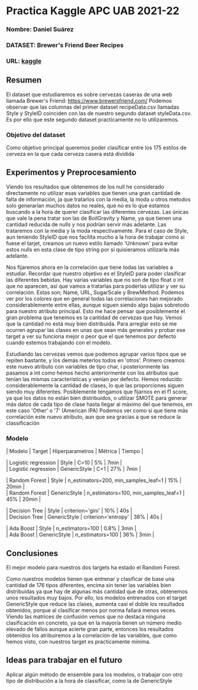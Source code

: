 # Practica Kaggle APC UAB 2021-22
### Nombre: Daniel Suárez
### DATASET: Brewer's Friend Beer Recipes
### URL: [kaggle](https://www.kaggle.com/jtrofe/beer-recipes)

## Resumen
El dataset que estudiaremos es sobre cervezas caseras de una web llamada Brewer's Friend: https://www.brewersfriend.com/
Podemos observar que las columnas del primer dataset recipeData.csv llamadas Style y StyleID coinciden con las de nuestro segundo dataset styleData.csv. Es por ello que este segundo dataset practicamente no lo utilizaremos.  

### Objetivo del dataset
Como objetivo principal queremos poder clasificar entre los 175 estilos de cerveza en la que cada cerveza casera está dividida

## Experimentos y Preprocesamiento
Viendo los resultados que obtenemos de los null he considerado directamente no utilizar esas variables que tienen una gran cantidad de falta de información, ja que tratarlos con la media, la moda u otros metodos solo generarían muchos datos no reales, que no es lo que estamos buscando a la hora de querer clasificar las diferentes cervezas.
Las únicas que vale la pena tratar son las de BoilGravity y Name, ya que tienen una cantidad reducida de nulls y nos podrían servir más adelante. Las trataremos con la media y la moda respectivamente.
Para el caso de Style, aun teniendo StyleID que nos facilita mucho a la hora de trabajar como si fuese el tarjet, creamos un nuevo estilo llamado 'Unknown' para evitar estos nulls en esta clase de tipo string por si quisieramos utilizarla más adelante.

Nos fijaremos ahora en la correlación que tiene todas las variables a estudiar. Recordar que nuestro objetivo es el StyleID para poder clasificar las diferentes bebidas.
Hay varias variables que no son de tipo float o int que no aparecen, así que vamos a tratarlas para poderlas utilizar y ver su correlación. Estas son; Name, URL, SugarScale y BrewMethod.
Podemos ver por los colores que en general todas las correlaciones han mejorado considerablemente entre ellas, aunque siguen siendo algo bajas sobretodo para nuestro atributo principal.
Esto me hace pensar que posiblemente el gran problema que tenemos es la cantidad de cervezas que hay.
Vemos que la cantidad no está muy bien distribuida. Para arreglar esto se me ocurren agrupar las clases en unas que sean más generales y probar ese target a ver su funciona mejor o peor que el que tenemos por defecto cuando estemos trabajando con el modelo.

Estudiando las cervezas vemos que podemos agrupar varios tipos que se repiten bastante, y los demás meterlos todos en 'otros'.
Primero creamos este nuevo atributo con variables de tipo char, i posteriormente las pasamos a int como hemos hecho anteriormente con los atributos que tenían las mismas características y venían por defecto.
Hemos reducido considerablemente la cantidad de clases, lo que las proporciones siguen siendo muy diferentes. Posiblemente tengamos que fijarnos en el f1 score, ya que los datos no están bien distribuidos, o utilizar SMOTE para generar más datos de cada tipo de clase hasta llegar al màximo del que tenemos, en este caso 'Other' o '7' (American IPA)
Podemos ver como sí que tiene más correlación este nuevo atributo, aun que sea gracias a que se reduce la classificación

### Modelo
| Modelo | Target | Hiperparametros | Métrica | Tiempo |  
  
| Logistic regression | Style | C=10 | 5% | 7min |  
| Logistic regression | GenericStyle | C=1 | 27% | 7min |  
  
| Random Forest | Style | n_estimators=200, min_samples_leaf=1 | 15% | 20min |  
| Random Forest | GenericStyle | n_estimators=100, min_samples_leaf=1 | 45% | 20min |  
  
| Decision Tree | Style | criterion='gini' | 10% | 40s |  
| Decision Tree | GenericStyle | criterion='entropy' | 38% | 40s |  
  
| Ada Boost | Style | n_estimators=100 | 0.8% | 3min |  
| Ada Boost | GenericStyle | n_estimators=100 | 36% | 3min |  
  

## Conclusiones
El mejor modelo para nuestros dos targets ha estado el Random Forest.

Como nuestros modelos tienen que entrenar y clasificar de base una cantidad de 176 tipos diferentes, encima sin tener las variables bien distribuidas ya que hay de algunas más cantidad que de otras, obtenemos unos resultados muy bajos. 
Por ello, los modelos entrenados con el target GenericStyle que reduce las clases, aumenta casi el doble los resultados obtenidos, porque al clasificar menos por norma fallará menos veces.  
Viendo las matrices de confusión vemos que no destaca ninguna clasificación en concreto, ya que en la mayoría tienen un número medio elevado de fallos aunque acierte gran parte, entonces los resultados obtenidos los atribuiremos a la correlación de las variables, que como hemos visto, con nuestros target es practicamente mínima.

## Ideas para trabajar en el futuro
Aplicar algún método de ensemble para los modelos, o trabajar con otro tipo de distribución a la hora de classificar, como la de GenericStyle
